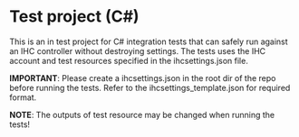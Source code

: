 # Test project (C#)

This is an in test project for C# integration tests that can safely run against an IHC controller 
without destroying settings. The tests uses the IHC account and test resources specified in the ihcsettings.json file.

**IMPORTANT**: Please create a ihcsettings.json in the root dir of the repo before running the tests. Refer to the ihcsettings_template.json for required format.

**NOTE**: The outputs of test resource may be changed when running the tests!

